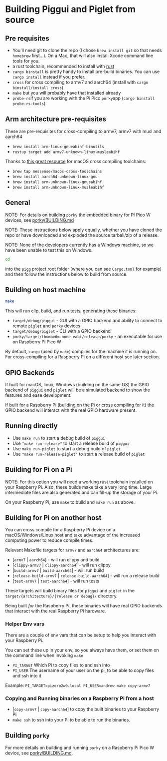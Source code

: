 # Building Piggui and Piglet from source

## Pre requisites

- You'll need git to clone the repo (I chose `brew install git` so that needs `homebrew` first...). On a
  Mac, that will also install Xcode command line tools for you.
- a rust toolchain, recommended to install with [rust](https://rustup.rs/)
- `cargo binstall` is pretty handy to install pre-build binaries. You can use `cargo install` instead if you prefer.
- `cross` for cross compiling to armv7 and aarch64 (install with `cargo binstall/install cross`)
- `make` but you will probably have that installed already
- `probe-rs`if you are working with the Pi Pico `porky`app (`cargo binstall probe-rs-tools`)

## Arm architecture pre-requisites

These are pre-requisites for cross-compiling to armv7, armv7 with musl and aarch64

* `brew install arm-linux-gnueabihf-binutils`
* `rustup target add armv7-unknown-linux-musleabihf`

Thanks to [this great resource](https://github.com/messense/homebrew-macos-cross-toolchains) for macOS cross compiling
toolchains:

* `brew tap messense/macos-cross-toolchains`
* `brew install aarch64-unknown-linux-gnu`
* `brew install arm-unknown-linux-gnueabihf`
* `brew install arm-unknown-linux-musleabihf`

## General

NOTE: For details on building `porky` the embedded binary for Pi Pico W devices,
see [porky/BUILDING.md](porky/BUILDING.md)

NOTE: These instructions below apply equally, whether you have cloned the repo or have downloaded and exploded the
source tarball/zip of a release.

NOTE: None of the developers currently has a Windows machine, so we have been unable to test this on Windows.

```sh
cd
 ``` 

into the `pigg` project root folder (where you can see `Cargo.toml` for example) and then follow the instructions
below to build from source.

## Building on host machine

```sh
make
```

This will run clip, build, and run tests, generating these binaries:

- `target/debug/piggui` - GUI with a GPIO backend and ability to connect to remote `piglet` and `porky` devices
- `target/debug/piglet` - CLI with a GPIO backend
- `porky/target/thumbv6m-none-eabi/release/porky` - an executable for use on Raspberry Pi Pico W

By default, `cargo` (used by `make`) compiles for the machine it is running on. For cross-compiling for a Raspberry
Pi on a different host see later section.

## GPIO Backends

If built for macOS, linux, Windows (building on the same OS) the GPIO backend of `piggui` and `piglet` will be a
simulated backend to show the features and ease development.

If built for a Raspberry Pi (building on the Pi or cross compiling for it) the GPIO backend will interact with the
real GPIO hardware present.

## Running directly

- Use `make run` to start a debug build of `piggui`
- Use `"make run-release"` to start a release build of `piggui`
- Use `make run-piglet` to start a debug build of `piglet`
- Use `"make run-release-piglet"` to start a release build of `piglet`

## Building for Pi on a Pi

NOTE: For this option you will need a working rust toolchain installed on your Raspberry Pi. Also, these builds make
take a very long time. Large intermediate files are also generated and can fill-up the storage of your Pi.

On your Raspberry Pi, use `make` to build and `make run` as above.

## Building for Pi on another host

You can cross compile for a Raspberry Pi device on a macOS/Windows/Linux host and take advantage of the increased
computing power to reduce compile times.

Relevant Makefile targets for `armv7` and `aarch64` architectures are:

- [`armv7` | `aarch64`] - will run clippy and build
- [`clippy-armv7` | `clippy-aarch64`] - will run clippy
- [`build-armv7` | `build-aarch64`] - will run build
- [`release-build-armv7` | `release-build-aarch64`] - will run a release build
- [`test-armv7` | `test-aarch64`] - will run tests

These targets will build binary files for `piggui` and `piglet` in the `target/{architecture}/{release or debug}/`
directory.

Being built _for_ the Raspberry Pi, these binaries will have real GPIO backends that interact with the real Raspberry
Pi hardware.

### Helper Env vars

There are a couple of env vars that can be setup to help you interact with your Raspberry Pi.

You can set these up in your env, so you always have them, or set them on the command line when invoking `make`

- `PI_TARGET` Which Pi to copy files to and ssh into
- `PI_USER` The username of your user on the pi, to be able to copy files and ssh into it

Example: `PI_TARGET=pizero2w0.local PI_USER=andrew make copy-armv7`

### Copying and Running binaries on a Raspberry Pi from a host

- [`copy-armv7` | `copy-aarch64`] to copy the built binaries to your Raspberry Pi
- `make ssh` to ssh into your Pi to be able to run the binaries.

## Building `porky`

For more details on building and running `porky` on a Raspberry Pi Pico W device,
see [porky/BUILDING.md](porky/BUILDING.md).
